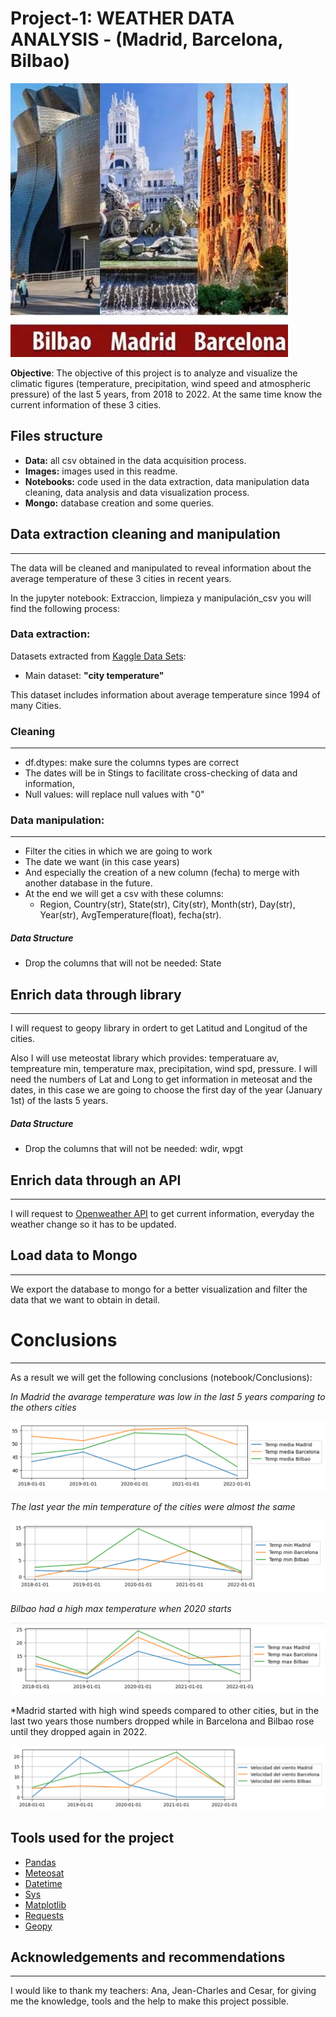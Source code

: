 # Project-1: WEATHER DATA ANALYSIS - (Madrid, Barcelona, Bilbao)
![](images/ciudades.jpeg)

**Objective**: The objective of this project is to analyze and visualize the climatic figures (temperature, precipitation, wind speed and atmospheric pressure) of the last 5 years, from 2018 to 2022. At the same time know the current information of these 3 cities.

## Files structure

- **Data:** all csv obtained in the data acquisition process.
- **Images:** images used in this readme.
- **Notebooks:** code used in the data extraction, data manipulation data cleaning, data analysis and data visualization process.
- **Mongo:** database creation and some queries.


## Data extraction cleaning and manipulation
---

The data will be cleaned and manipulated to reveal information about the average temperature of these 3 cities in recent years.

In the jupyter notebook: Extraccion, limpieza y manipulación_csv you will find the following process:

### Data extraction:

Datasets extracted from [Kaggle Data Sets](https://www.kaggle.com/datasets):

- Main dataset: **"city temperature"** 

This dataset includes information about average temperature since 1994 of many Cities.


### Cleaning  
----

- df.dtypes: make sure the columns types are correct
- The dates will be in Stings to facilitate cross-checking of data and information,
- Null values: will replace null values with "0"

### Data manipulation: 
----

- Filter the cities in which we are going to work
- The date we want (in this case years)
- And especially the creation of a new column (fecha) to merge with another database in the future.
- At the end we will get a csv with these columns:
    - Region, Country(str), State(str), City(str), Month(str), Day(str), Year(str), AvgTemperature(float), fecha(str).


##### Data Structure

- Drop the columns that will not be needed: State


## Enrich data through library
----

I will request to geopy library in ordert to get Latitud and Longitud of the cities.

Also I will use meteostat library which provides:  temperatuare av, tempreature min, temperature max, precipitation, wind spd, pressure. I will need the numbers of Lat and Long to get information in meteosat and the dates, in this case we are going to choose the first day of the year (January 1st) of the lasts 5 years.

##### Data Structure

- Drop the columns that will not be needed: wdir, wpgt


## Enrich data through an API
----

I will request to [Openweather API](https://openweathermap.org/api) to get current information, everyday the weather change so it has to be updated.


## Load data to Mongo 
----

We export the database to mongo for a better visualization and filter the data that we want to obtain in detail.


# Conclusions
----
As a result we will get the following conclusions (notebook/Conclusions):

*In Madrid the avarage temperature was low in the last 5 years comparing to the others cities*

![](images/Temp_media.png)


*The last year the min temperature of the cities were almost the same*

 ![](images/Temp_min.png)
 

*Bilbao had a high max temperature when 2020 starts*

![](images/Temp_max.png)

 
*Madrid started with high wind speeds compared to other cities, but in the last two years those numbers dropped while in Barcelona and Bilbao rose until they dropped again in 2022.

![](images/Velocidad_viento.png)


## Tools used for the project

- [Pandas](https://pandas.pydata.org/)
- [Meteosat](https://dev.meteostat.net/python/)
- [Datetime](https://docs.python.org/3/library/datetime.html)
- [Sys](https://docs.python.org/3/library/sys.html)
- [Matplotlib](https://matplotlib.org/)
- [Requests](https://requests.readthedocs.io/en/master/)
- [Geopy](https://geopy.readthedocs.io/en/stable/)



## Acknowledgements and recommendations
----

I would like to thank my teachers: Ana, Jean-Charles and Cesar, for giving me the knowledge, tools and the help to make this project possible.